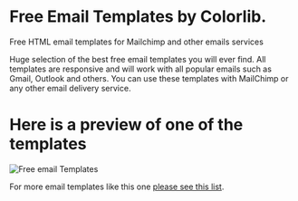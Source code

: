# Free Email Templates by Colorlib.

Free HTML email templates for Mailchimp and other emails services

Huge selection of the best free email templates you will ever find. All templates are responsive and will work with all popular emails such as Gmail, Outlook and others. You can use these templates with MailChimp or any other email delivery service. 

# Here is a preview of one of the templates

![Free email Templates](https://colorlib.com/wp/wp-content/uploads/sites/2/email-templates.jpg)

For more email templates like this one [please see this list](https://colorlib.com/wp/responsive-html-email-templates/). 
